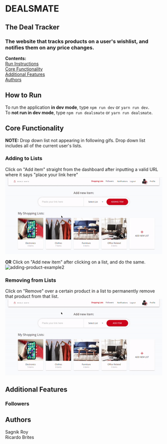 # DEALSMATE

## The Deal Tracker

### The website that tracks products on a user's wishlist, and notifies them on any price changes.

**Contents:**\
[Run Instructions](#how-to-run)\
[Core Functionality](#core-functionality)\
[Additional Features](#additional-features)\
[Authors](#authors)

## How to Run

To run the application **in dev mode**, type `npm run dev` or `yarn run dev`.\
To **not run in dev mode**, type `npm run dealsmate` or `yarn run dealsmate`.

## Core Functionality

**NOTE:** Drop down list not appearing in following gifs. Drop down list includes all of the current user's lists.

### Adding to Lists

Click on "Add item" straight from the dashboard after inputting a valid URL where it says "place your link here"\
![adding-product-example1](./readme_assets/add_item_from_dash.gif)

**OR** Click on "Add new item" after clicking on a list, and do the same.\
![adding-product-example2](./readme_assets/add_item_from_list.gif)

### Removing from Lists

Click on "Remove" over a certain product in a list to permanently remove that product from that list.\
![remove-product-example](./readme_assets/delete_product_example.gif)

## Additional Features

### Followers

## Authors

Sagnik Roy\
Ricardo Brites
